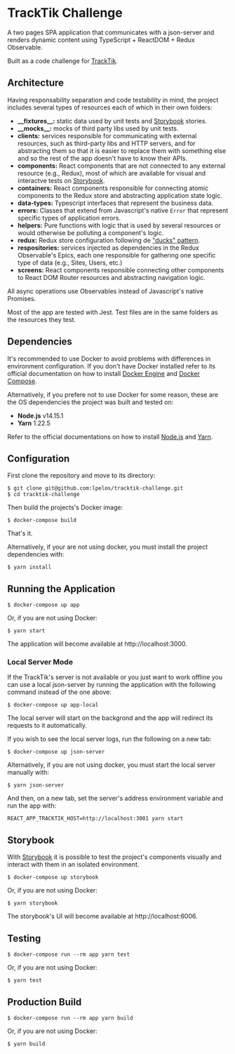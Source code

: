 # TrackTik Challenge

A two pages SPA application that communicates with a json-server and renders
dynamic content using TypeScript + ReactDOM + Redux Observable.

Built as a code challenge for [TrackTik](https://www.tracktik.com/).

## Architecture

Having responsability separation and code testability in mind, the project
includes several types of resources each of which in their own folders:

* **\_\_fixtures__:** static data used by unit tests and [Storybook](#Storybook)
stories.
* **\_\_mocks__:** mocks of third party libs used by unit tests.
* **clients:** services responsible for communicating with external resources,
such as third-party libs and HTTP servers, and for abstracting them so that it
is easier to replace them with something else and so the rest of the app doesn't
have to know their APIs.
* **components:** React components that are not connected to any external
resource (e.g., Redux), most of which are available for visual and interactve
tests on [Storybook](#Storybook).
* **containers:** React components responsible for connecting atomic components
to the Redux store and abstracting application state logic.
* **data-types:** Typescript interfaces that represent the business data.
* **errors:** Classes that extend from Javascript's native `Error` that
represent specific types of application errors.
* **helpers:** Pure functions with logic that is used by several resources or
would otherwise be polluting a component's logic.
* **redux:** Redux store configuration following de
["ducks" pattern](https://redux.js.org/style-guide/style-guide#structure-files-as-feature-folders-or-ducks).
* **respositories:** services injected as dependencies in the Redux Observable's
Epics, each one responsible for gathering one specific type of data (e.g.,
Sites, Users, etc.)
* **screens:** React components responsible connecting other components to React
DOM Router resources and abstracting navigation logic.

All async operations use Observables instead of Javascript's native
Promises.

Most of the app are tested with Jest. Test files are in the same folders as the
resources they test.

## Dependencies

It's recommended to use Docker to avoid problems with differences in environment
configuration. If you don't have Docker installed refer to its official
documentation on how to install
[Docker Engine](https://docs.docker.com/engine/installation) and
[Docker Compose](https://docs.docker.com/compose/install/).

Alternatively, if you prefere not to use Docker for some reason, these are the
OS dependencies the project was built and tested on:

* **Node.js** v14.15.1
* **Yarn**    1.22.5

Refer to the official documentations on how to install
[Node.js](https://nodejs.org/en/download/package-manager) and
[Yarn](https://yarnpkg.com/getting-started/install).

## Configuration

First clone the repository and move to its directory:

```
$ git clone git@github.com:lpelos/tracktik-challenge.git
$ cd tracktik-challenge
```

Then build the projects's Docker image:

```
$ docker-compose build
```

That's it.

Alternatively, if your are not using docker, you must install the project
dependencies with:

```
$ yarn install
```

## Running the Application

```
$ docker-compose up app
```

Or, if you are not using Docker:

```
$ yarn start
```

The application will become available at http://localhost:3000.

### Local Server Mode

If the TrackTik's server is not available or you just want to work offline
you can use a local json-server by running the application with the following
command instead of the one above:

```
$ docker-compose up app-local
```

The local server will start on the backgrond and the app will redirect its
requests to it automatically.

If you wish to see the local server logs, run the following on a new tab:

```
$ docker-compose up json-server
```

Alternatively, if you are not using docker, you must start the local server
manually with:

```
$ yarn json-server
```

And then, on a new tab, set the server's address environment variable and run
the app with:

```
REACT_APP_TRACKTIK_HOST=http://localhost:3001 yarn start
```

## Storybook

With [Storybook](https://storybook.js.org/docs/react/get-started/introduction)
it is possible to test the project's components visually and interact with them
in an isolated environment.

```
$ docker-compose up storybook
```

Or, if you are not using Docker:

```
$ yarn storybook
```

The storybook's UI will become available at http://localhost:6006.

## Testing

```
$ docker-compose run --rm app yarn test
```

Or, if you are not using Docker:

```
$ yarn test
```

## Production Build

```
$ docker-compose run --rm app yarn build
```

Or, if you are not using Docker:

```
$ yarn build
```
